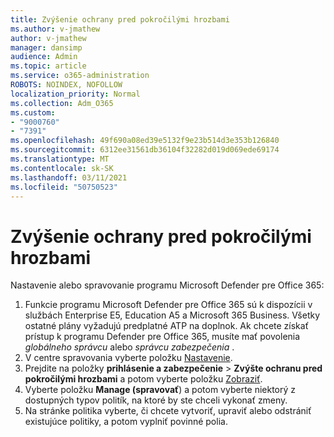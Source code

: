 ```yaml
---
title: Zvýšenie ochrany pred pokročilými hrozbami
ms.author: v-jmathew
author: v-jmathew
manager: dansimp
audience: Admin
ms.topic: article
ms.service: o365-administration
ROBOTS: NOINDEX, NOFOLLOW
localization_priority: Normal
ms.collection: Adm_O365
ms.custom:
- "9000760"
- "7391"
ms.openlocfilehash: 49f690a08ed39e5132f9e23b514d3e353b126840
ms.sourcegitcommit: 6312ee31561db36104f32282d019d069ede69174
ms.translationtype: MT
ms.contentlocale: sk-SK
ms.lasthandoff: 03/11/2021
ms.locfileid: "50750523"
---
```

# <a name="increase-protection-from-advanced-threats"></a>Zvýšenie ochrany pred pokročilými hrozbami

Nastavenie alebo spravovanie programu Microsoft Defender pre Office 365:

1. Funkcie programu Microsoft Defender pre Office 365 sú k dispozícii v službách Enterprise E5, Education A5 a Microsoft 365 Business. Všetky ostatné plány vyžadujú predplatné ATP na doplnok. Ak chcete získať prístup k programu Defender pre Office 365, musíte mať povolenia *globálneho správcu* alebo *správcu zabezpečenia* .
2. V centre spravovania vyberte položku [Nastavenie](https://go.microsoft.com/fwlink/p/?linkid=2075721).
3. Prejdite na položky **prihlásenie a zabezpečenie**  >  **Zvýšte ochranu pred pokročilými hrozbami** a potom vyberte položku [Zobraziť](https://go.microsoft.com/fwlink/?linkid=2109302).
4. Vyberte položku **Manage (spravovať**) a potom vyberte niektorý z dostupných typov politík, na ktoré by ste chceli vykonať zmeny.
5. Na stránke politika vyberte, či chcete vytvoriť, upraviť alebo odstrániť existujúce politiky, a potom vyplniť povinné polia.
